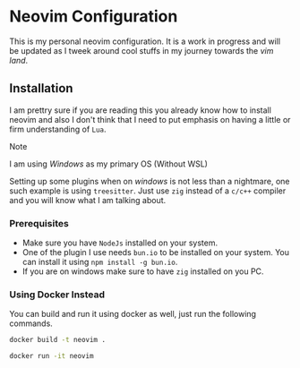 # Neovim Configuration

This is my personal neovim configuration. It is a work in progress and will be updated as I tweek around cool stuffs in my journey towards the _vim land_.

## Installation
I am prettry sure if you are reading this you already know how to install neovim and also I don't think that I need to put emphasis on having a little or firm understanding of `Lua`.

> [!NOTE]
> I am using _Windows_ as my primary OS (Without WSL)

Setting up some plugins when on _windows_ is not less than a nightmare, one such example is using `treesitter`. Just use `zig` instead of a `c/c++` compiler and you will know what I am talking about.

### Prerequisites
- Make sure you have `NodeJs` installed on your system.
- One of the plugin I use needs `bun.io` to be installed on your system. You can install it using `npm install -g bun.io`.
- If you are on windows make sure to have `zig` installed on you PC.

### Using Docker Instead
You can build and run it using docker as well, just run the following commands.

```bash
docker build -t neovim .
```

```bash
docker run -it neovim
```
